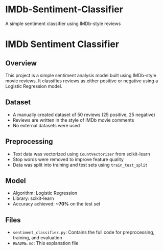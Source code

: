 # IMDb-Sentiment-Classifier
A simple sentiment classifier using IMDb-style reviews
# IMDb Sentiment Classifier 

## Overview
This project is a simple sentiment analysis model built using IMDb-style movie reviews. It classifies reviews as either positive or negative using a Logistic Regression model.

## Dataset
- A manually created dataset of 50 reviews (25 positive, 25 negative)
- Reviews are written in the style of IMDb movie comments
- No external datasets were used

## Preprocessing
- Text data was vectorized using `CountVectorizer` from scikit-learn
- Stop words were removed to improve feature quality
- Data was split into training and test sets using `train_test_split`

## Model
- Algorithm: Logistic Regression
- Library: scikit-learn
- Accuracy achieved: **~70%** on the test set

## Files
- `sentiment_classifier.py`: Contains the full code for preprocessing, training, and evaluation
- `README.md`: This explanation file
